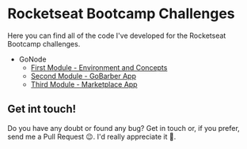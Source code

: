 # Rocketseat Bootcamp Challenges

Here you can find all of the code I've developed for the Rocketseat Bootcamp challenges. 

* GoNode
  * [First Module - Environment and Concepts](gonode/challenge1)
  * [Second Module - GoBarber App](gonode/challenge2)
  * [Third Module - Marketplace App](gonode/challenge2)

## Get int touch!
Do you have any doubt or found any bug? Get in touch or, if you prefer, send me a Pull Request :wink:. I'd really appreciate it :pray:.